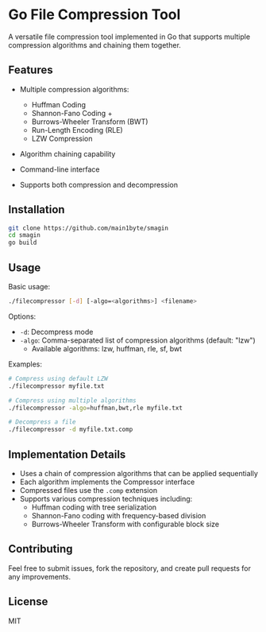 # Go File Compression Tool

A versatile file compression tool implemented in Go that supports multiple compression algorithms and chaining them together.

## Features

- Multiple compression algorithms:
    - Huffman Coding
    - Shannon-Fano Coding +
    - Burrows-Wheeler Transform (BWT)
    - Run-Length Encoding (RLE)
    - LZW Compression

- Algorithm chaining capability
- Command-line interface
- Supports both compression and decompression

## Installation

```bash
git clone https://github.com/main1byte/smagin
cd smagin
go build
```

## Usage

Basic usage:
```bash
./filecompressor [-d] [-algo=<algorithms>] <filename>
```

Options:
- `-d`: Decompress mode
- `-algo`: Comma-separated list of compression algorithms (default: "lzw")
    - Available algorithms: lzw, huffman, rle, sf, bwt

Examples:
```bash
# Compress using default LZW
./filecompressor myfile.txt

# Compress using multiple algorithms
./filecompressor -algo=huffman,bwt,rle myfile.txt

# Decompress a file
./filecompressor -d myfile.txt.comp
```

## Implementation Details

- Uses a chain of compression algorithms that can be applied sequentially
- Each algorithm implements the Compressor interface
- Compressed files use the `.comp` extension
- Supports various compression techniques including:
    - Huffman coding with tree serialization
    - Shannon-Fano coding with frequency-based division
    - Burrows-Wheeler Transform with configurable block size

## Contributing

Feel free to submit issues, fork the repository, and create pull requests for any improvements.

## License

MIT

